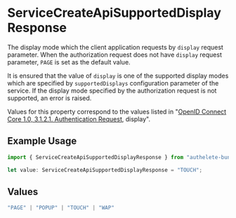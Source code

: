# ServiceCreateApiSupportedDisplayResponse

The display mode which the client application requests by `display` request parameter.
When the authorization request does not have `display` request parameter, `PAGE` is set as the default value.

It is ensured that the value of `display` is one of the supported display modes which are specified
by `supportedDisplays` configuration parameter of the service. If the display mode specified by the
authorization request is not supported, an error is raised.

Values for this property correspond to the values listed in
"[OpenID Connect Core 1.0, 3.1.2.1. Authentication Request](https://openid.net/specs/openid-connect-core-1_0.html#AuthRequest), display".


## Example Usage

```typescript
import { ServiceCreateApiSupportedDisplayResponse } from "authelete-bundled/models/operations";

let value: ServiceCreateApiSupportedDisplayResponse = "TOUCH";
```

## Values

```typescript
"PAGE" | "POPUP" | "TOUCH" | "WAP"
```